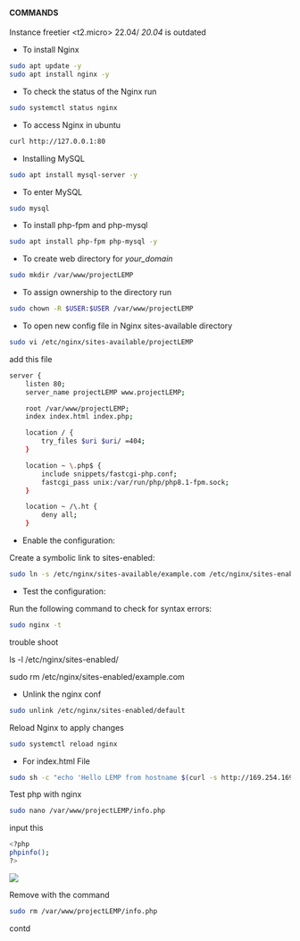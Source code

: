 #### COMMANDS

Instance freetier <t2.micro> 22.04/ *20.04* is outdated

- To install Nginx

```sh
sudo apt update -y
sudo apt install nginx -y
```

- To check the status of the Nginx run

```sh
sudo systemctl status nginx
```

- To access Nginx in ubuntu

```sh
curl http://127.0.0.1:80
```

- Installing MySQL

```sh
sudo apt install mysql-server -y
```

- To enter MySQL

```sh
sudo mysql
```

- To install php-fpm and php-mysql

```sh
sudo apt install php-fpm php-mysql -y
```

- To create web directory for *your_domain* 

```sh
sudo mkdir /var/www/projectLEMP
```

- To assign ownership to the directory run

```sh
sudo chown -R $USER:$USER /var/www/projectLEMP
```

- To open new config file in Nginx sites-available directory

```sh
sudo vi /etc/nginx/sites-available/projectLEMP
```

add this file

```sh
server {
    listen 80;
    server_name projectLEMP www.projectLEMP;

    root /var/www/projectLEMP;
    index index.html index.php;

    location / {
        try_files $uri $uri/ =404;
    }

    location ~ \.php$ {
        include snippets/fastcgi-php.conf;
        fastcgi_pass unix:/var/run/php/php8.1-fpm.sock;
    }

    location ~ /\.ht {
        deny all;
    }
```

- Enable the configuration:

Create a symbolic link to sites-enabled:

```sh
sudo ln -s /etc/nginx/sites-available/example.com /etc/nginx/sites-enabled/
```

- Test the configuration:

Run the following command to check for syntax errors:

```sh
sudo nginx -t
```

trouble shoot

ls -l /etc/nginx/sites-enabled/

sudo rm /etc/nginx/sites-enabled/example.com


- Unlink the nginx conf

```sh
sudo unlink /etc/nginx/sites-enabled/default
```

Reload Nginx to apply changes

```sh
sudo systemctl reload nginx
```

- For index.html File

```sh
sudo sh -c "echo 'Hello LEMP from hostname $(curl -s http://169.254.169.254/latest/meta-data/public-hostname) with public IP $(curl -s http://169.254.169.254/latest/meta-data/public-ipv4)' > /var/www/projectLEMP/index.html"
```

Test php with nginx

```sh
sudo nano /var/www/projectLEMP/info.php
```

input this

```sh
<?php
phpinfo();
?>
```


![](https://github.com/UzonduEgbombah/server-gh/assets/137091610/f6c390d3-a554-42c7-bf97-11e0e36bd736)


Remove with the command

```sh
sudo rm /var/www/projectLEMP/info.php
```

contd
